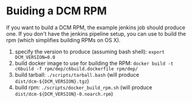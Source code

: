 # Buiding a DCM RPM

If you want to build a DCM RPM, the example jenkins job should produce one.
If you don't have the jenkins pipeline setup, you can use to build the rpm (which simplifies building RPMs on OS X).

 1. specify the version to produce (assuming bash shell): `export DCM_VERSION=0.0`
 1. build docker image to use for building the RPM: `docker build -t c6build -f rpm/dep/c6build.dockerfile rpm/dep/`
 1. build tarball: `./scripts/tarball.bash` (will produce `dist/dcm-${DCM_VERSION}.tgz`)
 1. build rpm: `./scripts/docker_build_rpm.sh` (will produce `dist/dcm-${DCM_VERSION}-0.noarch.rpm`)
